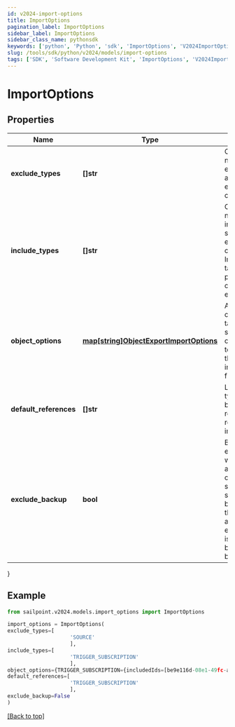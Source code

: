 ```yaml
---
id: v2024-import-options
title: ImportOptions
pagination_label: ImportOptions
sidebar_label: ImportOptions
sidebar_class_name: pythonsdk
keywords: ['python', 'Python', 'sdk', 'ImportOptions', 'V2024ImportOptions']
slug: /tools/sdk/python/v2024/models/import-options
tags: ['SDK', 'Software Development Kit', 'ImportOptions', 'V2024ImportOptions']
---
```


# ImportOptions

## Properties

| Name | Type | Description | Notes |
| --- | --- | --- | --- |
| **exclude_types** | **[]str** | Object type names to be excluded from an sp-config export command. | [optional] |
| **include_types** | **[]str** | Object type names to be included in an sp-config export command. IncludeTypes takes precedence over excludeTypes. | [optional] |
| **object_options** | [**map[string]ObjectExportImportOptions**](object-export-import-options) | Additional options targeting specific objects related to each item in the includeTypes field | [optional] |
| **default_references** | **[]str** | List of object types that can be used to resolve references on import. | [optional] |
| **exclude_backup** | **bool** | By default, every import will first export all existing objects supported by sp-config as a backup before the import is attempted. If excludeBackup is true, the backup will not be performed. | [optional] [default to False] |

}

## Example

```python
from sailpoint.v2024.models.import_options import ImportOptions

import_options = ImportOptions(
exclude_types=[
                    'SOURCE'
                    ],
include_types=[
                    'TRIGGER_SUBSCRIPTION'
                    ],
object_options={TRIGGER_SUBSCRIPTION={includedIds=[be9e116d-08e1-49fc-ab7f-fa585e96c9e4], includedNames=[Test 2]}},
default_references=[
                    'TRIGGER_SUBSCRIPTION'
                    ],
exclude_backup=False
)

```

[[Back to top]](#)
